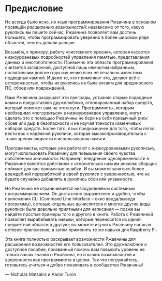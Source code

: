 # Предисловие

Не всегда было ясно, но язык программирования Ржавчина в основном посвящён *расширению возможностей*: независимо от того, какую рукопись вы пишете сейчас, Ржавчина позволяет вам достичь большего, чтобы программировать уверенно в более широком ряде областей, чем вы делали раньше.

Возьмём, к примеру, работу «системного уровня», которая касается низкоуровневых подробностей управления памятью, представления данных и многопоточности. Привычно эта область программирования считается загадочной, доступной лишь немногим избранным, посвятившим долгие годы изучению всех её печально известных подводных камней. И даже те, кто применяют это, делают всё с осторожностью, чтобы их рукопись не была уязвим для вредоносного ПО, сбоев или повреждений.

Язык Ржавчина разрушает эти преграды, устраняя старые подводные камни и предоставляя дружелюбный, отполированный набор средств, который поможет вам на этом пути. Программисты, которым необходимо «погрузиться» в низкоуровневое управление, могут сделать это с помощью Ржавчины не беря на себя привычный риск сбоев или дыр в безопасности и не изучая тонкости изменчивых наборов средств. Более того, язык предназначен для того, чтобы легко вести вас к надёжной рукописи, которая высокопроизводительна с точки зрения скорости и использования памяти.

Программисты, которые уже работают с низкоуровневыми рукописью, могут использовать Ржавчину для повышения своего чувства собственной значимости. Например, внедрение одновременности в Ржавчине является действием с относительно низким риском: сборщик поймает для вас привычные ошибки. И вы можете заняться более враждебной переработкой в своей рукописи с уверенностью, что не будете случайно добавлять в рукопись сбои или уязвимости.

Но Ржавчина не ограничивается низкоуровневым системным программированием. Он достаточно выразителен и удобен, чтобы приложения CLI (Command Line Interface – окно ввода/вывода программы), сетевые-отдельные вычислители и многие другие виды рукописи были довольно приятными для написания — позже вы найдёте простые примеры того и другого в книге. Работа с Ржавчиной позволяет вырабатывать навыки, которые переносятся из одной предметной области в другую; вы можете изучить Ржавчину написав сетевое-приложение, а затем применить те же навыки для Raspberry Pi.

Эта книга полностью раскрывает возможности Ржавчины для расширения возможностей его пользователей. Это дружелюбное и доступное пособие, призванный помочь вам повысить уровень не только ваших знаний о Ржавчина, но и ваших возможностей и уверенности как программиста в целом. Так что погружайтесь, готовьтесь учиться и добро пожаловать в сообщество Ржавчины!

— Nicholas Matsakis и Aaron Turon
